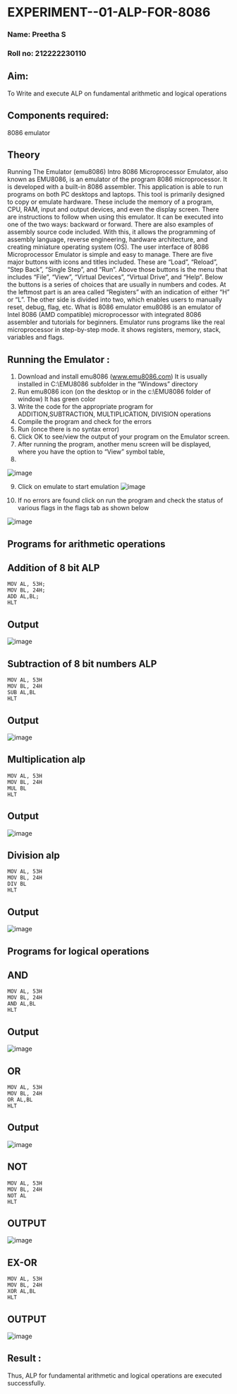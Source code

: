 # EXPERIMENT--01-ALP-FOR-8086
### Name: Preetha S
### Roll no: 212222230110


## Aim:
To Write and execute ALP on fundamental arithmetic and logical operations
## Components required: 
8086  emulator 
## Theory 
Running The Emulator (emu8086) Intro 8086 Microprocessor Emulator, also known as EMU8086, is an emulator of the program 8086 microprocessor. It is developed with a built-in 8086 assembler. This application is able to run programs on both PC desktops and laptops. This tool is primarily designed to copy or emulate hardware. These include the memory of a program, CPU, RAM, input and output devices, and even the display screen. There are instructions to follow when using this emulator. It can be executed into one of the two ways: backward or forward. There are also examples of assembly source code included. With this, it allows the programming of assembly language, reverse engineering, hardware architecture, and creating miniature operating system (OS). The user interface of 8086 Microprocessor Emulator is simple and easy to manage. There are five major buttons with icons and titles included. These are “Load”, “Reload”, “Step Back”, “Single Step”, and “Run”. Above those buttons is the menu that includes “File”, “View”, “Virtual Devices”, “Virtual Drive”, and “Help”. Below the buttons is a series of choices that are usually in numbers and codes. At the leftmost part is an area called “Registers” with an indication of either “H” or “L”. The other side is divided into two, which enables users to manually reset, debug, flag, etc. What is 8086 emulator emu8086 is an emulator of Intel 8086 (AMD compatible) microprocessor with integrated 8086 assembler and tutorials for beginners. Emulator runs programs like the real microprocessor in step-by-step mode. it shows registers, memory, stack, variables and flags.


 ## Running the Emulator :
1.	Download and install emu8086 (www.emu8086.com) It is usually installed in C:\EMU8086 subfolder in the “Windows” directory
2.	Run  emu8086 icon (on the desktop or in the c:\EMU8086 folder of window) It has green color 
3.	Write the code for the appropriate program for ADDITION,SUBTRACTION, MULTIPLICATION,  DIVISION operations 
4. Compile the program and check for the errors 
5.	Run (once there is no syntax error) 
6.	Click OK to see/view the output of your program on the Emulator screen. 
7.	After running the program, another menu screen will be displayed, where you have the option to “View” symbol table,
8.
![image](https://user-images.githubusercontent.com/36288975/189273263-d65baae9-4b8f-4723-afb3-c0ffa4052b04.png)


9.	Click on emulate to start emulation 
![image](https://user-images.githubusercontent.com/36288975/189273273-9bb36ec1-e2e8-4892-8d35-37707332bfdc.png)


10.	If no errors are found click on run the program and check the status of various flags in the flags tab as shown below 


![image](https://user-images.githubusercontent.com/36288975/189273277-113a2a33-4a40-4ff8-95a5-ecd3a1f504fe.png)







## Programs for arithmetic  operations

## Addition  of 8 bit ALP 
```
MOV AL, 53H;
MOV BL, 24H;
ADD AL,BL;
HLT
```
## Output  

![image](https://github.com/user-attachments/assets/05d0784f-8a11-4578-9a27-4958c7864efd)

 
## Subtraction   of 8 bit numbers  ALP 
```
MOV AL, 53H
MOV BL, 24H
SUB AL,BL
HLT
```
 
## Output 

![image](https://github.com/user-attachments/assets/cd087c37-3b38-4fa1-9a93-061fca7ad4c5)

## Multiplication alp 
```
MOV AL, 53H
MOV BL, 24H
MUL BL
HLT
```

## Output  

![image](https://github.com/user-attachments/assets/cc922b53-ef9e-49d3-8de3-685aa0fe9c9e)


## Division alp 
```
MOV AL, 53H
MOV BL, 24H
DIV BL
HLT
```

## Output  

![image](https://github.com/user-attachments/assets/e00be56a-2f3f-47d8-a26e-1b7af4c7d308)

## Programs for logical operations

## AND
```
MOV AL, 53H
MOV BL, 24H
AND AL,BL
HLT
```

## Output

![image](https://github.com/user-attachments/assets/bb38934b-e1be-4d11-98da-7052c2042f20)

## OR
```
MOV AL, 53H
MOV BL, 24H
OR AL,BL
HLT
```
## Output

![image](https://github.com/user-attachments/assets/af2f49d5-e45d-4a8a-ad4d-781454ccac9a)

## NOT
```
MOV AL, 53H
MOV BL, 24H
NOT AL
HLT
```
## OUTPUT

![image](https://github.com/user-attachments/assets/98f2897f-38a0-4762-9ed3-7a849d8f2dcc)

## EX-OR
```
MOV AL, 53H
MOV BL, 24H
XOR AL,BL
HLT
```
## OUTPUT

![image](https://github.com/user-attachments/assets/62e8ddf4-e6f1-472f-8e37-29029f1a4806)

## Result :
 
Thus, ALP for fundamental arithmetic and logical operations are executed successfully.







